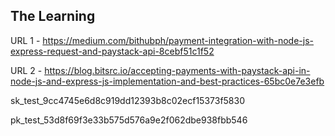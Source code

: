 ## The Learning

URL 1 - https://medium.com/bithubph/payment-integration-with-node-js-express-request-and-paystack-api-8cebf51c1f52

URL 2 - https://blog.bitsrc.io/accepting-payments-with-paystack-api-in-node-js-and-express-js-implementation-and-best-practices-65bc0e7e3efb

sk_test_9cc4745e6d8c919dd12393b8c02ecf15373f5830

pk_test_53d8f69f3e33b575d576a9e2f062dbe938fbb546
